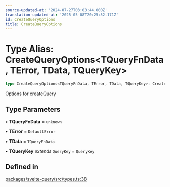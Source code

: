 ```yaml
---
source-updated-at: '2024-07-27T03:03:44.000Z'
translation-updated-at: '2025-05-08T20:25:52.171Z'
id: CreateQueryOptions
title: CreateQueryOptions
---
```


# Type Alias: CreateQueryOptions\<TQueryFnData, TError, TData, TQueryKey\>

```ts
type CreateQueryOptions<TQueryFnData, TError, TData, TQueryKey>: CreateBaseQueryOptions<TQueryFnData, TError, TData, TQueryFnData, TQueryKey>;
```

Options for createQuery

## Type Parameters

• **TQueryFnData** = `unknown`

• **TError** = `DefaultError`

• **TData** = `TQueryFnData`

• **TQueryKey** _extends_ `QueryKey` = `QueryKey`

## Defined in

[packages/svelte-query/src/types.ts:38](https://github.com/TanStack/query/blob/dac5da5416b82b0be38a8fb34dde1fc6670f0a59/packages/svelte-query/src/types.ts#L38)
